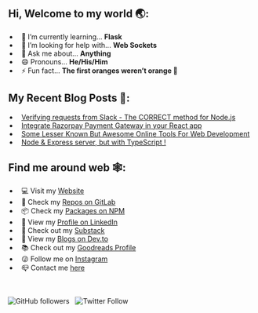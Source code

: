 
## &nbsp;Hi, Welcome to my world 🌏:
  - &nbsp; 🌱 I’m currently learning... **Flask**
- &nbsp; 🤔 I’m looking for help with... **Web Sockets**
- &nbsp; 💬 Ask me about... **Anything**
- &nbsp; 😄 Pronouns... **He/His/Him** 
- &nbsp; ⚡ Fun fact... **The first oranges weren’t orange 🍊**

## &nbsp;My Recent Blog Posts 📓:
- &nbsp; [Verifying requests from Slack - The CORRECT method for Node.js](https://dev.to/soumyadey/verifying-requests-from-slack-the-correct-method-for-nodejs-417i)
- &nbsp; [Integrate Razorpay Payment Gateway in your React app](https://dev.to/soumyadey/integrate-razorpay-in-your-react-app-2nib)
- &nbsp; [Some Lesser Known But Awesome Online Tools For Web Development](https://dev.to/soumyadey/some-lesser-known-but-awesome-online-tools-for-web-development-10fa)
- &nbsp; [Node & Express server, but with TypeScript !](https://dev.to/soumyadey/node-express-server-but-with-typescript-2h6e)

## &nbsp;Find me around web 🕸:
- &nbsp; 💻 Visit my [Website](https://soumyadey.netlify.app/)
- &nbsp; 🦊 Check my [Repos on GitLab](https://gitlab.com/Soumya-Dey)
- &nbsp; 📦 Check my [Packages on NPM](https://www.npmjs.com/~soumyadey)
- &nbsp; 🔗 View my [Profile on LinkedIn](https://www.linkedin.com/in/soumya-dey-kolkata/)
- &nbsp; 🌟 Check out my [Substack](https://soumyadey.substack.com/)
- &nbsp; 📝 View my [Blogs on Dev.to](https://dev.to/soumyadey)
- &nbsp; 📚 Check out my [Goodreads Profile](https://www.goodreads.com/dobby__the_free_elf)
- &nbsp; 😜 Follow me on [Instagram](https://www.instagram.com/dobby__the_free_elf)
- &nbsp; 📪 Contact me [here](mailto:soumyadey200@hotmail.com)

<br/>

&nbsp;![GitHub followers](https://img.shields.io/github/followers/Soumya-Dey?style=social)&nbsp;&nbsp; ![Twitter Follow](https://img.shields.io/twitter/follow/soumyadey2001?style=social)
<br/>

